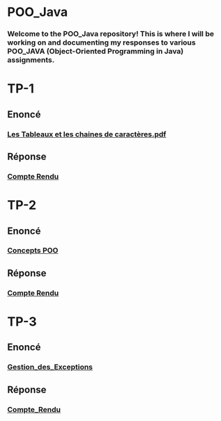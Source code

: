 # POO_Java
### Welcome to the POO_Java repository! This is where I will be working on and documenting my responses to various POO_JAVA (Object-Oriented Programming in Java) assignments.

# TP-1
## Enoncé
### [Les Tableaux et les chaines de caractères.pdf](https://drive.google.com/file/d/17Ub1Q44_kbS-OrhNbryfAIrxSulp0dO3/view?usp=sharing)
## Réponse
### [Compte Rendu](https://drive.google.com/file/d/16lRjyMZfdX33j2p2-0LrnnuN0ZC-YgQQ/view?usp=sharing)

# TP-2
## Enoncé
### [Concepts POO](https://drive.google.com/file/d/12bb1UCpgJQC192ZZHlDdowh5npF-viCj/view?usp=sharing)
## Réponse
### [Compte Rendu](https://drive.google.com/file/d/1hasY5-GNt3lFW7pllJPjXIv83_xXPkrt/view)

# TP-3
## Enoncé
### [Gestion_des_Exceptions](https://drive.google.com/file/d/1Of5no0-s4_43cJEeAiglFLgF9m9mBY3l/view?usp=sharing)
## Réponse
### [Compte_Rendu]()

